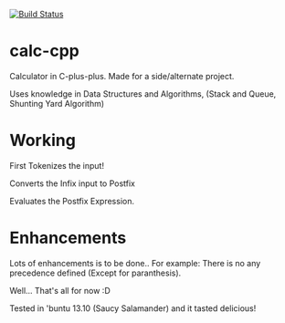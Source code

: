 [![Build Status](https://travis-ci.org/nootanghimire/calc-cpp.svg?branch=master)](https://travis-ci.org/nootanghimire/calc-cpp)

calc-cpp
========

Calculator in C-plus-plus. Made for a side/alternate project. 


Uses knowledge in Data Structures and Algorithms, (Stack and Queue, Shunting Yard Algorithm)

Working
===

First Tokenizes the input! 

Converts the Infix input to Postfix

Evaluates the Postfix Expression.


Enhancements
====

Lots of enhancements is to be done.. For example: There is no any precedence defined (Except for paranthesis).

Well... That's all for now :D

Tested in 'buntu 13.10 (Saucy Salamander) and it tasted delicious!
